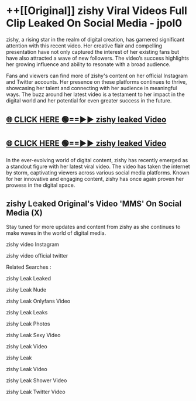 # ++[[Original]] zishy Viral Videos Full Clip Leaked On Social Media - jpol0<br>

zishy, a rising star in the realm of digital creation, has garnered significant attention with this recent video. Her creative flair and compelling presentation have not only captured the interest of her existing fans but have also attracted a wave of new followers. The video’s success highlights her growing influence and ability to resonate with a broad audience.

Fans and viewers can find more of zishy's content on her official Instagram and Twitter accounts. Her presence on these platforms continues to thrive, showcasing her talent and connecting with her audience in meaningful ways. The buzz around her latest video is a testament to her impact in the digital world and her potential for even greater success in the future.


## [🌐 CLICK HERE 🟢==►► zishy leaked Video ](https://onlyclips.site?title=zishy&ref=git)

## [🌐 CLICK HERE 🟢==►► zishy leaked Video ](https://onlyclips.site?title=zishy&ref=git)


In the ever-evolving world of digital content, zishy has recently emerged as a standout figure with her latest viral video. The video has taken the internet by storm, captivating viewers across various social media platforms. Known for her innovative and engaging content, zishy has once again proven her prowess in the digital space.



## zishy L𝚎aked Original's Video 'MMS' On Social Media (X)


Stay tuned for more updates and content from zishy as she continues to make waves in the world of digital media.

zishy video Instagram

zishy video official twitter


Related Searches :

zishy Leak Leaked

zishy Leak Nude

zishy Leak Onlyfans Video

zishy Leak Leaks

zishy Leak Photos

zishy Leak Sexy Video

zishy Leak Video

zishy Leak

zishy Leak Video

zishy Leak Shower Video

zishy Leak Twitter Video

